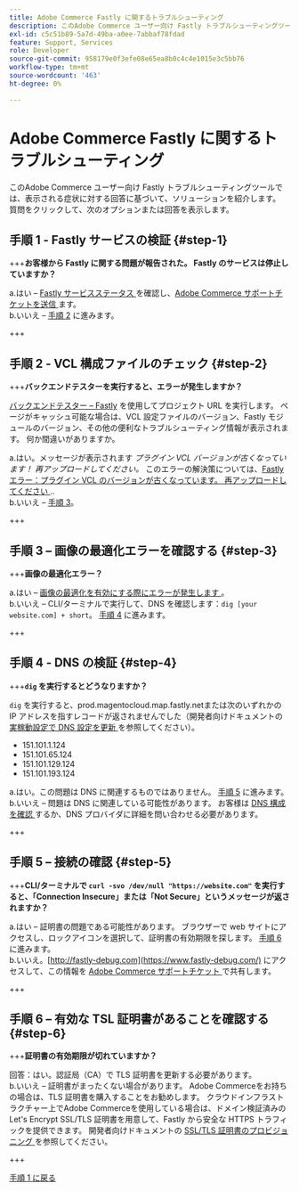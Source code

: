 ```yaml
---
title: Adobe Commerce Fastly に関するトラブルシューティング
description: このAdobe Commerce ユーザー向け Fastly トラブルシューティングツールでは、表示される症状に対する回答に基づいて、ソリューションを紹介します。 質問をクリックして、次のオプションまたは回答を表示します。
exl-id: c5c51b89-5a7d-49ba-a0ee-7abbaf78fdad
feature: Support, Services
role: Developer
source-git-commit: 958179e0f3efe08e65ea8b0c4c4e1015e3c5bb76
workflow-type: tm+mt
source-wordcount: '463'
ht-degree: 0%

---
```


# Adobe Commerce Fastly に関するトラブルシューティング

このAdobe Commerce ユーザー向け Fastly トラブルシューティングツールでは、表示される症状に対する回答に基づいて、ソリューションを紹介します。 質問をクリックして、次のオプションまたは回答を表示します。

## 手順 1 - Fastly サービスの検証 {#step-1}

+++**お客様から Fastly に関する問題が報告された。 Fastly のサービスは停止していますか？**

a.はい – [Fastly サービスステータス ](https://status.fastly.com/) を確認し、[Adobe Commerce サポートチケットを送信 ](/help/help-center-guide/help-center/magento-help-center-user-guide.md#submit-ticket) ます。\
b.いいえ – [ 手順 2](#step-2) に進みます。

+++

## 手順 2 - VCL 構成ファイルのチェック {#step-2}

+++**バックエンドテスターを実行すると、エラーが発生しますか？**

[ バックエンドテスター – Fastly](https://magento-tester.global.ssl.fastly.net/magento-tester/) を使用してプロジェクト URL を実行します。 ページがキャッシュ可能な場合は、VCL 設定ファイルのバージョン、Fastly モジュールのバージョン、その他の便利なトラブルシューティング情報が表示されます。 何か間違いがありますか。

a.はい。メッセージが表示されます _プラグイン VCL バージョンが古くなっています！ 再アップロードしてください。_ このエラーの解決策については、[Fastly エラー：プラグイン VCL のバージョンが古くなっています。 再アップロードしてください ](/help/troubleshooting/miscellaneous/fastly-error-plugin-vcl-version-is-outdated-please-re-upload.md)..\
b.いいえ – [ 手順 3](#step-3)。

+++

## 手順 3 – 画像の最適化エラーを確認する {#step-3}

+++**画像の最適化エラー？**

a.はい – [ 画像の最適化を有効にする際にエラーが発生します ](/help/troubleshooting/miscellaneous/error-enabling-image-optimization-in-magento-commerce.md)。\
b.いいえ – CLI/ターミナルで実行して、DNS を確認します：`dig [your website.com] + short`。 [ 手順 4](#step-4) に進みます。

+++

## 手順 4 - DNS の検証 {#step-4}

+++**`dig` を実行するとどうなりますか？**

`dig` を実行すると、prod.magentocloud.map.fastly.netまたは次のいずれかの IP アドレスを指すレコードが返されませんでした（開発者向けドキュメントの [ 実稼動設定で DNS 設定を更新 ](https://devdocs.magento.com/cloud/live/site-launch-checklist.html#dns) を参照してください）。

* 151.101.1.124
* 151.101.65.124
* 151.101.129.124
* 151.101.193.124

a.はい。この問題は DNS に関連するものではありません。 [ 手順 5](#step-5) に進みます。\
b.いいえ – 問題は DNS に関連している可能性があります。 お客様は [DNS 構成を確認 ](https://devdocs.magento.com/cloud/live/site-launch-checklist.html#dns "https://devdocs.magento.com/cloud/live/site-launch-checklist.html#dns") するか、DNS プロバイダに詳細を問い合わせる必要があります。

+++

## 手順 5 – 接続の確認 {#step-5}

+++**CLI/ターミナルで `curl -svo /dev/null "https://website.com"` を実行すると、「Connection Insecure」または「Not Secure」というメッセージが返されますか？**

a.はい – 証明書の問題である可能性があります。 ブラウザーで web サイトにアクセスし、ロックアイコンを選択して、証明書の有効期限を探します。 [ 手順 6](#step-6) に進みます。\
b.いいえ。[http://fastly-debug.com](https://www.fastly-debug.com/) にアクセスして、この情報を [Adobe Commerce サポートチケット ](/help/help-center-guide/help-center/magento-help-center-user-guide.md#submit-ticket) で共有します。

+++

## 手順 6 – 有効な TSL 証明書があることを確認する {#step-6}

+++**証明書の有効期限が切れていますか？**

回答：はい。認証局（CA）で TLS 証明書を更新する必要があります。\
b.いいえ – 証明書がまったくない場合があります。 Adobe Commerceをお持ちの場合は、TLS 証明書を購入することをお勧めします。 クラウドインフラストラクチャー上でAdobe Commerceを使用している場合は、ドメイン検証済みの Let&#39;s Encrypt SSL/TLS 証明書を用意して、Fastly から安全な HTTPS トラフィックを提供できます。 開発者向けドキュメントの [SSL/TLS 証明書のプロビジョニング ](https://devdocs.magento.com/cloud/cdn/configure-fastly.html#provision-ssltls-certificates) を参照してください。

+++

[手順 1 に戻る](#step-1)
